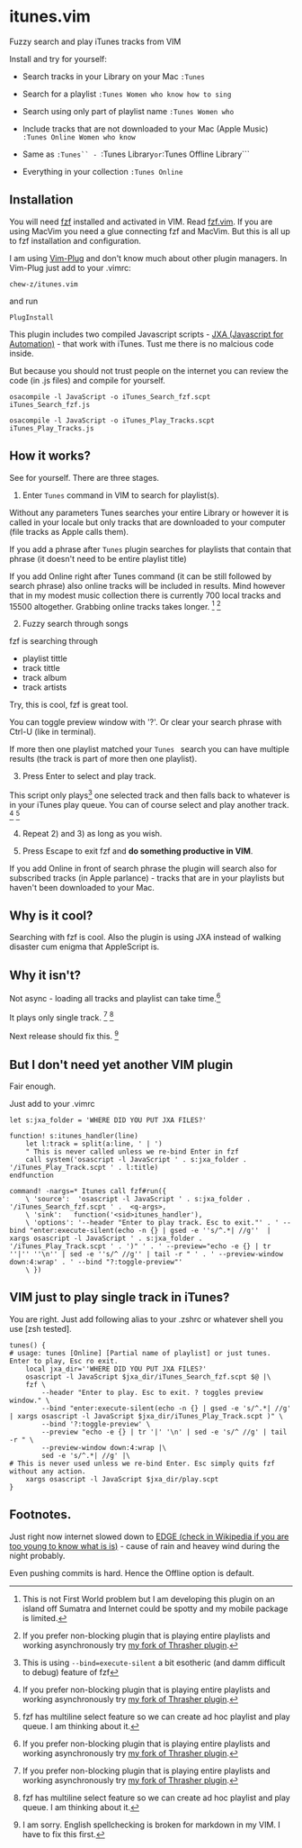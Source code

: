 # itunes.vim
Fuzzy search and play iTunes tracks from VIM

Install and try for yourself:


* Search tracks in your Library on your Mac ```:Tunes ```

* Search for a playlist ```:Tunes Women who know how to sing ```

* Search using only part of playlist name ```:Tunes Women who ```

* Include tracks that are not downloaded to your Mac (Apple Music) ```:Tunes Online Women who know ```

* Same as ```:Tunes`` - ```:Tunes Library``` or ```:Tunes Offline Library```

* Everything in your collection ```:Tunes Online```


## Installation


You will need [fzf](https://github.com/junegunn/fzf) installed and activated in VIM. Read [fzf.vim](https://github.com/junegunn/fzf.vim). If you are using MacVim you need a glue connecting fzf and MacVim. But this is all up to fzf installation and configuration.

I am using [Vim-Plug](https://github.com/junegunn/vim-plug) and don't know much about other plugin managers. In Vim-Plug just add to your .vimrc:

``` chew-z/itunes.vim ``` 

and run


```PlugInstall```

This plugin includes two compiled Javascript scripts - [JXA (Javascript for Automation)](https://gist.github.com/JMichaelTX/d29adaa18088572ce6d4) - that work with iTunes. Tust me there is no malcious code inside.

But because you should not trust people on the internet you can review the code (in .js files) and compile for yourself.

```
osacompile -l JavaScript -o iTunes_Search_fzf.scpt iTunes_Search_fzf.js

osacompile -l JavaScript -o iTunes_Play_Tracks.scpt iTunes_Play_Tracks.js
```

## How it works?

See for yourself. There are three stages. 

1) Enter ```Tunes``` command in VIM to search for playlist(s). 

Without any parameters Tunes searches your entire Library or however it is called in your locale but only tracks that are downloaded to your computer (file tracks as Apple calls them).

If you add a phrase after ```Tunes``` plugin searches for playlists that contain that phrase (it doesn't need to be entire playlist title)

If you add Online right after Tunes command (it can be still followed by search phrase) also online tracks will be included in results. Mind however that in my modest music collection there is currently 700 local tracks and 15500 altogether. Grabbing online tracks takes longer. [^1] [^2]

2) Fuzzy search through songs

fzf is searching through

- playlist tittle
- track tittle
- track album
- track artists 

Try, this is cool, fzf is great tool.

You can toggle preview window with '?'. Or clear your search phrase with Ctrl-U (like in terminal).

If more then one playlist matched your ```Tunes ``` search you can have multiple results (the track is part of more then one playlist).

3) Press Enter to select and play track.

This script only plays[^5] one selected track and then falls back to whatever is in your iTunes play queue. You can of course select and play another track. [^2] [^4]

4) Repeat 2) and 3) as long as you wish.

5) Press Escape to exit fzf and **do something productive in VIM**.

If you add Online in front of search phrase the plugin will search also for subscribed tracks (in Apple parlance) - tracks that are in your playlists but haven't been downloaded to your Mac. 

## Why is it cool?

Searching with fzf is cool. Also the plugin is using JXA instead of walking disaster cum enigma that AppleScript is.

## Why it isn't?

Not async - loading all tracks and playlist can take time.[^2]

It plays only single track. [^2] [^4]

Next release should fix this. [^3]

## But I don't need yet another VIM plugin

Fair enough.

Just add to your .vimrc

```
let s:jxa_folder = 'WHERE DID YOU PUT JXA FILES?'

function! s:itunes_handler(line)
    let l:track = split(a:line, ' | ')
    " This is never called unless we re-bind Enter in fzf
    call system('osascript -l JavaScript ' . s:jxa_folder . '/iTunes_Play_Track.scpt ' . l:title)
endfunction

command! -nargs=* Itunes call fzf#run({
    \ 'source':  'osascript -l JavaScript ' . s:jxa_folder . '/iTunes_Search_fzf.scpt ' .  <q-args>,
    \ 'sink':   function('<sid>itunes_handler'),
    \ 'options': '--header "Enter to play track. Esc to exit."' . ' --bind "enter:execute-silent(echo -n {} | gsed -e ''s/^.*| //g''  | xargs osascript -l JavaScript ' . s:jxa_folder . '/iTunes_Play_Track.scpt ' . ')" ' . ' --preview="echo -e {} | tr ''|'' ''\n'' | sed -e ''s/^ //g'' | tail -r " ' . ' --preview-window down:4:wrap' . ' --bind "?:toggle-preview"'
    \ })
```

## VIM just to play single track in iTunes?

You are right. Just add following alias to your .zshrc or whatever shell you use [zsh tested].

```
tunes() {
# usage: tunes [Online] [Partial name of playlist] or just tunes. Enter to play, Esc ro exit.
    local jxa_dir=''WHERE DID YOU PUT JXA FILES?'
    osascript -l JavaScript $jxa_dir/iTunes_Search_fzf.scpt $@ |\
    fzf \
        --header "Enter to play. Esc to exit. ? toggles preview window." \
        --bind "enter:execute-silent(echo -n {} | gsed -e 's/^.*| //g'  | xargs osascript -l JavaScript $jxa_dir/iTunes_Play_Track.scpt )" \
        --bind '?:toggle-preview' \
        --preview "echo -e {} | tr '|' '\n' | sed -e 's/^ //g' | tail -r " \
        --preview-window down:4:wrap |\
        sed -e 's/^.*| //g' |\
# This is never used unless we re-bind Enter. Esc simply quits fzf without any action.
    xargs osascript -l JavaScript $jxa_dir/play.scpt
}
```

## Footnotes.

[^0]: How do you create proper footnotes in this weird markdown flavour?

[^1]: This is not First World problem but I am developing this plugin on an island off Sumatra and Internet could be spotty and my mobile package is limited. 

Just right now internet slowed down to [EDGE (check in Wikipedia if you are too young to know what is is)](https://en.wikipedia.org/wiki/Enhanced_Data_Rates_for_GSM_Evolution) - cause of rain and heavey wind during the night probably. 

Even pushing commits is hard. Hence the Offline option is default. 

[^2]: If you prefer non-blocking plugin that is playing entire playlists and working asynchronously try [my fork of Thrasher plugin](https://github.com/chew-z/thrasher).

[^3]: I am sorry. English spellchecking is broken for markdown in my VIM. I have to fix this first.

[^4]: fzf has multiline select feature so we can create ad hoc playlist and play queue. I am thinking about it.

[^5]: This is using ```--bind=execute-silent``` a bit esotheric (and damm difficult to debug) feature of fzf
